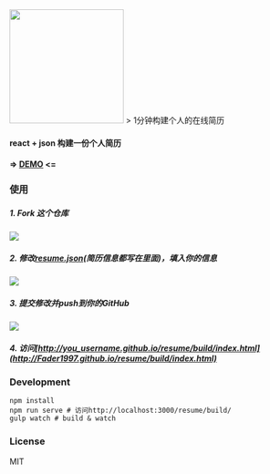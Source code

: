 <img src="data/icon-resume.png" height="200"/>
> 1分钟构建个人的在线简历

#### react + json 构建一份个人简历
#### => [DEMO](http://www.Fader1997.com/resume/build/) <=

### 使用

##### 1. Fork 这个仓库
![](screenshot/step_0.png)

##### 2. 修改[resume.json](data/resume.json)(简历信息都写在里面)，填入你的信息
![](screenshot/step_1.png)

##### 3. 提交修改并push到你的GitHub
![](screenshot/step_2.png)

##### 4. 访问[http://you_username.github.io/resume/build/index.html](http://Fader1997.github.io/resume/build/index.html)

### Development

```shell
npm install
npm run serve # 访问http://localhost:3000/resume/build/
gulp watch # build & watch
```

### License

MIT
